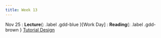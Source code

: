 ```yaml
---
title: Week 13
---
```


Nov 25
: **Lecture**{: .label .gdd-blue }[Work Day]
: **Reading**{: .label .gdd-brown } [Tutorial Design]

[Tutorial Design]: https://gamedevelopment.tutsplus.com/tutorials/the-many-ways-to-show-the-player-how-its-done-with-in-game-tutorials--gamedev-400 


[Milestone 3: Beta Playtest]: ../pages/projects/project3/project3

[Building and Publishing]: https://docs.google.com/presentation/d/1Xew8FUswp12GjrS7AMShAh899d4sNOQKlcm-_r0dYmA/edit?usp=sharing